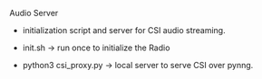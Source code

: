 Audio Server

-  initialization script and server for CSI audio streaming.


-  init.sh -> run once to initialize the Radio

- python3 csi_proxy.py -> local server to serve CSI over pynng.
